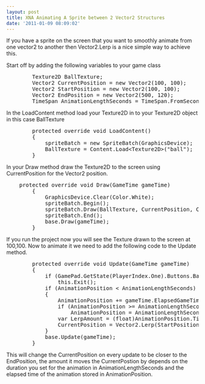 ```yaml
---
layout: post
title: XNA Animating A Sprite between 2 Vector2 Structures
date: '2011-01-09 08:09:02'
---
```


<p>
If you have a sprite on the screen that you want to smoothly animate from one vector2
to another then Vector2.Lerp is a nice simple way to achieve this. 
</p>
<p>
Start off by adding the following variables to your game class 
</p>
<pre class="brush: csharp; toolbar: false;">
        Texture2D BallTexture;
        Vector2 CurrentPosition = new Vector2(100, 100);
        Vector2 StartPosition = new Vector2(100, 100);
        Vector2 EndPosition = new Vector2(500, 120);
        TimeSpan AnimationLengthSeconds = TimeSpan.FromSeconds(4);
</pre>
<p>
In the LoadContent method load your Texture2D in to your Texture2D object in this
case BallTexture 
</p>
<pre class="brush: csharp; toolbar: false;">
        protected override void LoadContent()
        {
            spriteBatch = new SpriteBatch(GraphicsDevice);
            BallTexture = Content.Load&lt;Texture2D&gt;("ball");
        }
</pre>
<p>
In your Draw method draw the Texture2D to the screen using CurrentPosition for the
Vector2 position. 
</p>
<pre class="brush: csharp; toolbar: false;">
	protected override void Draw(GameTime gameTime)
        {
            GraphicsDevice.Clear(Color.White);
            spriteBatch.Begin();
            spriteBatch.Draw(BallTexture, CurrentPosition, Color.White);
            spriteBatch.End();
            base.Draw(gameTime);
        }
</pre>
<p>
If you run the project now you will see the Texture drawn to the screen at 100,100.
Now to animate it we need to add the following code to the Update method. 
</p>
<pre class="brush: csharp; toolbar: false;">
        protected override void Update(GameTime gameTime)
        {
            if (GamePad.GetState(PlayerIndex.One).Buttons.Back == ButtonState.Pressed)
                this.Exit();
            if (AnimationPosition &lt; AnimationLengthSeconds)
            {
                AnimationPosition += gameTime.ElapsedGameTime;
                if (AnimationPosition >= AnimationLengthSeconds)
                    AnimationPosition = AnimationLengthSeconds;
                var LerpAmount = (float)AnimationPosition.Ticks / AnimationLengthSeconds.Ticks;
                CurrentPosition = Vector2.Lerp(StartPosition, EndPosition, LerpAmount);
            }  
            base.Update(gameTime);
        }
</pre>
<p>
This will change the CurrentPosition on every update to be closer to the EndPosition,
the amount it moves the CurrentPostion by depends on the duration you set for the
animation in AnimationLengthSeconds and the elapsed time of the animation stored in
AnimationPosition. 
</p>